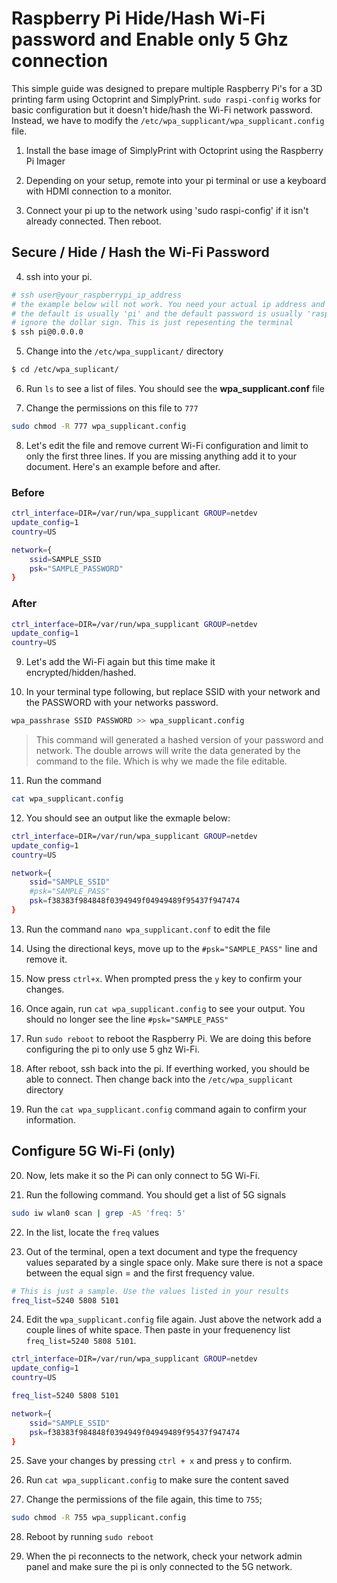 # Raspberry Pi Hide/Hash Wi-Fi password and Enable only 5 Ghz connection

This simple guide was designed to prepare multiple Raspberry Pi's for a 3D printing farm using Octoprint and SimplyPrint. `sudo raspi-config` works for basic configuration but it doesn't hide/hash the Wi-Fi network password. Instead, we have to modify the `/etc/wpa_supplicant/wpa_supplicant.config` file.

1. Install the base image of SimplyPrint with Octoprint using the Raspberry Pi Imager

2. Depending on your setup, remote into your pi terminal or use a keyboard with HDMI connection to a monitor.

3. Connect your pi up to the network using 'sudo raspi-config' if it isn't already connected. Then reboot.

## Secure / Hide / Hash the Wi-Fi Password

4. ssh into your pi.

```sh
# ssh user@your_raspberrypi_ip_address
# the example below will not work. You need your actual ip address and user account, preferably the admin account.
# the default is usually 'pi' and the default password is usually 'raspberry'
# ignore the dollar sign. This is just repesenting the terminal
$ ssh pi@0.0.0.0
```

5. Change into the `/etc/wpa_supplicant/` directory

```sh
$ cd /etc/wpa_suplicant/
```

6. Run `ls` to see a list of files. You should see the **wpa_supplicant.conf** file

7. Change the permissions on this file to `777`

```sh
sudo chmod -R 777 wpa_supplicant.config
```

8. Let's edit the file and remove current Wi-Fi configuration and limit to only the first three lines. If you are missing anything add it to your document. Here's an example before and after.

### Before

```bash
ctrl_interface=DIR=/var/run/wpa_supplicant GROUP=netdev
update_config=1
country=US

network={
    ssid=SAMPLE_SSID
    psk="SAMPLE_PASSWORD"
}
```

### After

```bash
ctrl_interface=DIR=/var/run/wpa_supplicant GROUP=netdev
update_config=1
country=US
```

9. Let's add the Wi-Fi again but this time make it encrypted/hidden/hashed.

10. In your terminal type following, but replace SSID with your network and the PASSWORD with your networks password.

```sh
wpa_passhrase SSID PASSWORD >> wpa_supplicant.config
```

> This command will generated a hashed version of your password and network. The double arrows will write the data generated by the command to the file. Which is why we made the file editable.

11. Run the command

```sh
cat wpa_supplicant.config
```

12. You should see an output like the exmaple below:

```sh
ctrl_interface=DIR=/var/run/wpa_supplicant GROUP=netdev
update_config=1
country=US

network={
	ssid="SAMPLE_SSID"
	#psk="SAMPLE_PASS"
	psk=f38383f984848f0394949f04949489f95437f947474
}
```

13. Run the command `nano wpa_supplicant.conf` to edit the file

14. Using the directional keys, move up to the `#psk="SAMPLE_PASS"` line and remove it.

15. Now press `ctrl+x`. When prompted press the `y` key to confirm your changes.

16. Once again, run `cat wpa_supplicant.config` to see your output. You should no longer see the line `#psk="SAMPLE_PASS"`

17. Run `sudo reboot` to reboot the Raspberry Pi. We are doing this before configuring the pi to only use 5 ghz Wi-Fi.

18. After reboot, ssh back into the pi. If everthing worked, you should be able to connect. Then change back into the `/etc/wpa_supplicant` directory

19. Run the `cat wpa_supplicant.config` command again to confirm your information.

## Configure 5G Wi-Fi (only)

20. Now, lets make it so the Pi can only connect to 5G Wi-Fi.

21. Run the following command. You should get a list of 5G signals

```sh
sudo iw wlan0 scan | grep -A5 'freq: 5'
```

22. In the list, locate the `freq` values

23. Out of the terminal, open a text document and type the frequency values separated by a single space only. Make sure there is not a space between the equal sign = and the first frequency value.

```sh
# This is just a sample. Use the values listed in your results
freq_list=5240 5808 5101
```

24. Edit the `wpa_supplicant.config` file again. Just above the network add a couple lines of white space. Then paste in your frequenency list `freq_list=5240 5808 5101`.

```bash
ctrl_interface=DIR=/var/run/wpa_supplicant GROUP=netdev
update_config=1
country=US

freq_list=5240 5808 5101

network={
    ssid="SAMPLE_SSID"
    psk=f38383f984848f0394949f04949489f95437f947474
}
```

25. Save your changes by pressing `ctrl + x` and press `y` to confirm.

26. Run `cat wpa_supplicant.config` to make sure the content saved

27. Change the permissions of the file again, this time to `755`;

```sh
sudo chmod -R 755 wpa_supplicant.config
```

28. Reboot by running `sudo reboot`

29. When the pi reconnects to the network, check your network admin panel and make sure the pi is only connected to the 5G network.
